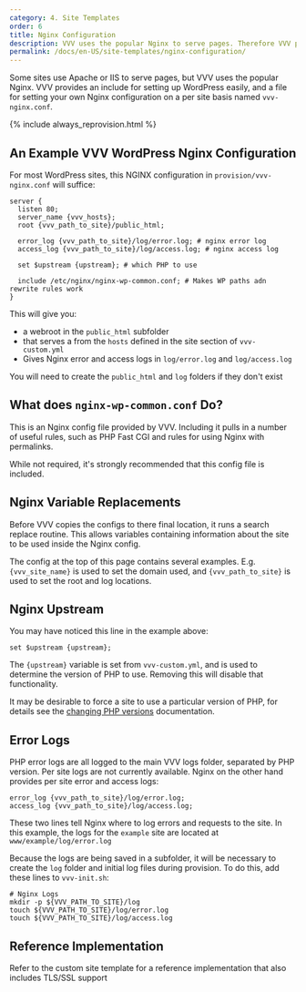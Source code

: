 ```yaml
---
category: 4. Site Templates
order: 6
title: Nginx Configuration
description: VVV uses the popular Nginx to serve pages. Therefore VVV provides an include for setting up WordPress easily and a file for per site Nginx configurations.
permalink: /docs/en-US/site-templates/nginx-configuration/
---
```


Some sites use Apache or IIS to serve pages, but VVV uses the popular Nginx. VVV provides an include for setting up WordPress easily, and a file for setting your own Nginx configuration on a per site basis named `vvv-nginx.conf`.

{% include always_reprovision.html %}

## An Example VVV WordPress Nginx Configuration

For most WordPress sites, this NGINX configuration in `provision/vvv-nginx.conf` will suffice:

```Nginx
server {
  listen 80;
  server_name {vvv_hosts};
  root {vvv_path_to_site}/public_html;

  error_log {vvv_path_to_site}/log/error.log; # nginx error log
  access_log {vvv_path_to_site}/log/access.log; # nginx access log

  set $upstream {upstream}; # which PHP to use

  include /etc/nginx/nginx-wp-common.conf; # Makes WP paths adn rewrite rules work
}
```

This will give you:

 - a webroot in the  `public_html` subfolder
 - that serves a from the `hosts` defined in the site section of `vvv-custom.yml`
 - Gives Nginx error and access logs in `log/error.log` and `log/access.log`

You will need to create the `public_html` and `log` folders if they don't exist

## What does `nginx-wp-common.conf` Do?

This is an Nginx config file provided by VVV. Including it pulls in a number of useful rules, such as PHP Fast CGI and rules for using Nginx with permalinks.

While not required, it's strongly recommended that this config file is included.

## Nginx Variable Replacements

Before VVV copies the configs to there final location, it runs a search replace routine. This allows variables containing information about the site to be used inside the Nginx config.

The config at the top of this page contains several examples. E.g. `{vvv_site_name}` is used to set the domain used, and `{vvv_path_to_site}` is used to set the root and log locations.

## Nginx Upstream

You may have noticed this line in the example above:

```Nginx
set $upstream {upstream};
```

The `{upstream}` variable is set from `vvv-custom.yml`, and is used to determine the version of PHP to use. Removing this will disable that functionality.

It may be desirable to force a site to use a particular version of PHP, for details see the [changing PHP versions](changing-php-version.md) documentation.

## Error Logs

PHP error logs are all logged to the main VVV logs folder, separated by PHP version. Per site logs are not currently available. Nginx on the other hand provides per site error and access logs:

```Nginx
error_log {vvv_path_to_site}/log/error.log;
access_log {vvv_path_to_site}/log/access.log;
```

These two lines tell Nginx where to log errors and requests to the site. In this example, the logs for the `example` site are located at `www/example/log/error.log`

Because the logs are being saved in a subfolder, it will be necessary to create the `log` folder and initial log files during provision. To do this, add these lines to `vvv-init.sh`:

```shell
# Nginx Logs
mkdir -p ${VVV_PATH_TO_SITE}/log
touch ${VVV_PATH_TO_SITE}/log/error.log
touch ${VVV_PATH_TO_SITE}/log/access.log
```

## Reference Implementation

Refer to the custom site template for a reference implementation that also includes TLS/SSL support
